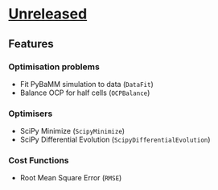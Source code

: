 # [Unreleased](https://github.com/paramm-team/pybamm-param/)

## Features

### Optimisation problems

* Fit PyBaMM simulation to data (`DataFit`)
* Balance OCP for half cells (`OCPBalance`)

### Optimisers

* SciPy Minimize (`ScipyMinimize`)
* SciPy Differential Evolution (`ScipyDifferentialEvolution`)

### Cost Functions
* Root Mean Square Error (`RMSE`)